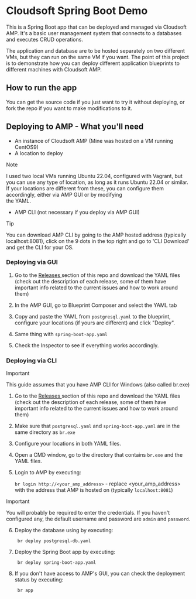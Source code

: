 # Cloudsoft Spring Boot Demo
This is a Spring Boot app that can be deployed and managed via Cloudsoft AMP. It's a basic user management system that connects to a databases and executes CRUD operations. 

The application and database are to be hosted separately on two different VMs, but they can run on the same VM if you want. The point of this project is to demonstrate how you can deploy different application blueprints to different machines with Cloudsoft AMP.

## How to run the app
You can get the source code if you just want to try it without deploying, or fork the repo if you want to make modifications to it.

## Deploying to AMP - What you'll need
- An instance of Cloudsoft AMP (Mine was hosted on a VM running CentOS9)
- A location to deploy

> [!NOTE]
>I used two local VMs running Ubuntu 22.04, configured with Vagrant, but you can use any type of location, as long as it runs Ubuntu 22.04 or similar. If your locations are different from these, you can configure them accordingly, either via AMP GUI or by modifying      
 the YAML.

- AMP CLI \(not necessary if you deploy via AMP GUI\)

> [!TIP]
> You can download AMP CLI by going to the AMP hosted address \(typically localhost:8081\), click on the 9 dots in the top right and go to 'CLI Download' and get the CLI for your OS.

### Deploying via GUI

1. Go to the <a href="https://github.com/GeorgeErimia/cloudsoft-spring-boot-demo/releases/"> Releases </a> section of this repo and download the YAML files (check out the description of each release, some of them have important info related to the current issues and how to work around them)


2. In the AMP GUI, go to Blueprint Composer and select the YAML tab

3. Copy and paste the YAML from <code>postgresql.yaml</code> to the blueprint, configure your locations (if yours are different) and click "Deploy".

4. Same thing with <code>spring-boot-app.yaml</code>

5. Check the Inspector to see if everything works accordingly. 

### Deploying via CLI 

> [!IMPORTANT]
> This guide assumes that you have AMP CLI for Windows \(also called br.exe\)

1. Go to the <a href="https://github.com/GeorgeErimia/cloudsoft-spring-boot-demo/releases/"> Releases </a> section of this repo and download the YAML files (check out the description of each release, some of them have important info related to the current issues and how to work around them)

2. Make sure that <code>postgresql.yaml</code> and <code>spring-boot-app.yaml</code> are in the same directory as <code>br.exe</code>

3. Configure your locations in both YAML files.

4. Open a CMD window, go to the directory that contains <code>br.exe</code> and the YAML files.

5. Login to AMP by executing:

    <code>br login http://\<your_amp_address\></code> - replace \<your_amp_address\> with the address that AMP is hosted on \(typically <code>localhost:8081</code>)

> [!IMPORTANT]
> You will probably be required to enter the credentials. If you haven't configured any, the default username and password are <code>admin</code> and <code>password</code>.

6. Deploy the database using by executing:

    <code> br deploy postgresql-db.yaml </code>

7. Deploy the Spring Boot app by executing:

    <code> br deploy spring-boot-app.yaml </code>

8. If you don't have access to AMP's GUI, you can check the deployment status by executing:

    <code> br app </code>






